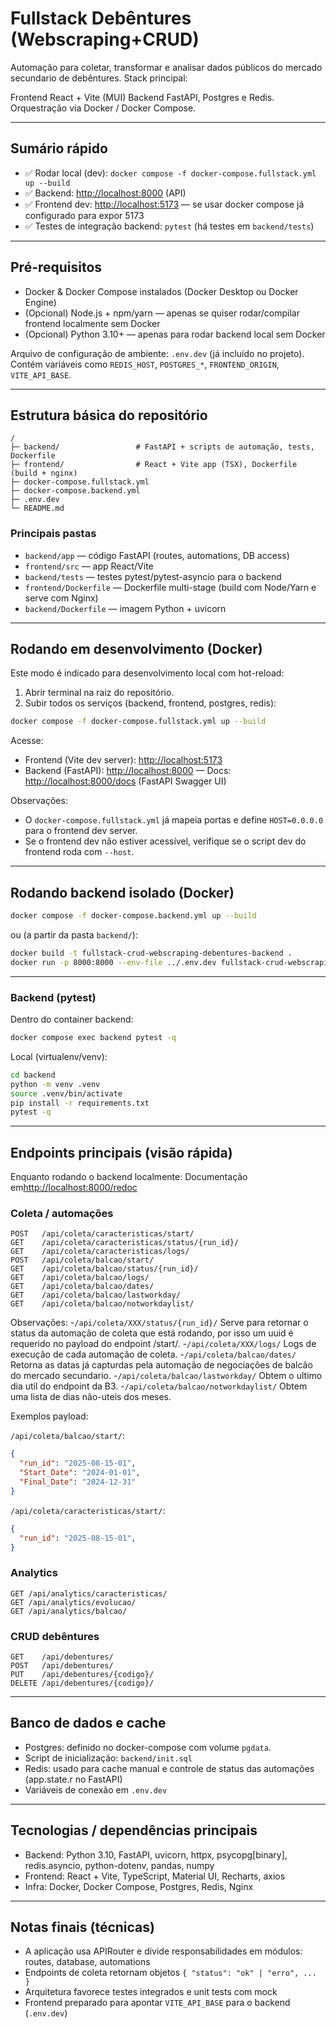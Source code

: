 # Fullstack Debêntures (Webscraping+CRUD)

Automação para coletar, transformar e analisar dados públicos do mercado secundario de debêntures.
Stack principal: 

Frontend React + Vite (MUI) 
Backend FastAPI, Postgres e Redis. 
Orquestração via Docker / Docker Compose.

---

## Sumário rápido

- ✅ Rodar local (dev): `docker compose -f docker-compose.fullstack.yml up --build`
- ✅ Backend: [http://localhost:8000](http://localhost:8000) (API)
- ✅ Frontend dev: [http://localhost:5173](http://localhost:5173) — se usar docker compose já configurado para expor 5173
- ✅ Testes de integração backend: `pytest` (há testes em `backend/tests`)

---

## Pré-requisitos

- Docker & Docker Compose instalados (Docker Desktop ou Docker Engine)
- (Opcional) Node.js + npm/yarn — apenas se quiser rodar/compilar frontend localmente sem Docker
- (Opcional) Python 3.10+ — apenas para rodar backend local sem Docker

Arquivo de configuração de ambiente: `.env.dev` (já incluído no projeto). Contém variáveis como `REDIS_HOST`, `POSTGRES_*`, `FRONTEND_ORIGIN`, `VITE_API_BASE`.

---

## Estrutura básica do repositório

```
/
├─ backend/                 # FastAPI + scripts de automação, tests, Dockerfile
├─ frontend/                # React + Vite app (TSX), Dockerfile (build + nginx)
├─ docker-compose.fullstack.yml
├─ docker-compose.backend.yml
├─ .env.dev
└─ README.md
```

### Principais pastas

- `backend/app` — código FastAPI (routes, automations, DB access)
- `frontend/src` — app React/Vite
- `backend/tests` — testes pytest/pytest-asyncio para o backend
- `frontend/Dockerfile` — Dockerfile multi-stage (build com Node/Yarn e serve com Nginx)
- `backend/Dockerfile` — imagem Python + uvicorn

---

## Rodando em desenvolvimento (Docker)

Este modo é indicado para desenvolvimento local com hot-reload:

1. Abrir terminal na raiz do repositório.
2. Subir todos os serviços (backend, frontend, postgres, redis):

```bash
docker compose -f docker-compose.fullstack.yml up --build
```

Acesse:
- Frontend (Vite dev server): [http://localhost:5173](http://localhost:5173)
- Backend (FastAPI): [http://localhost:8000](http://localhost:8000) — Docs: [http://localhost:8000/docs](http://localhost:8000/docs) (FastAPI Swagger UI)

Observações:
- O `docker-compose.fullstack.yml` já mapeia portas e define `HOST=0.0.0.0` para o frontend dev server.
- Se o frontend dev não estiver acessível, verifique se o script dev do frontend roda com `--host`.

---

## Rodando backend isolado (Docker)

```bash
docker compose -f docker-compose.backend.yml up --build
```

ou (a partir da pasta `backend/`):

```bash
docker build -t fullstack-crud-webscraping-debentures-backend .
docker run -p 8000:8000 --env-file ../.env.dev fullstack-crud-webscraping-debentures-backend
```

---


### Backend (pytest)

Dentro do container backend:
```bash
docker compose exec backend pytest -q
```

Local (virtualenv/venv):
```bash
cd backend
python -m venv .venv
source .venv/bin/activate
pip install -r requirements.txt
pytest -q
```

---

## Endpoints principais (visão rápida)

Enquanto rodando o backend localmente: Documentação em[http://localhost:8000/redoc](http://localhost:8000/redoc)

### Coleta / automações
```
POST   /api/coleta/caracteristicas/start/
GET    /api/coleta/caracteristicas/status/{run_id}/
GET    /api/coleta/caracteristicas/logs/
POST   /api/coleta/balcao/start/
GET    /api/coleta/balcao/status/{run_id}/
GET    /api/coleta/balcao/logs/
GET    /api/coleta/balcao/dates/
GET    /api/coleta/balcao/lastworkday/
GET    /api/coleta/balcao/notworkdaylist/
```

Observações: 
-`/api/coleta/XXX/status/{run_id}/` Serve para retornar o status da automação de coleta que está rodando, por isso um uuid é requerido no payload do endpoint /start/.
-`/api/coleta/XXX/logs/` Logs de execução de cada automação de coleta.
-`/api/coleta/balcao/dates/` Retorna as datas já capturdas pela automação de negociações de balcão do mercado secundario.
-`/api/coleta/balcao/lastworkday/` Obtem o ultimo dia util do endpoint da B3.
-`/api/coleta/balcao/notworkdaylist/` Obtem uma lista de dias não-uteis dos meses.


Exemplos payload:

`/api/coleta/balcao/start/`:
```json
{
  "run_id": "2025-08-15-01",
  "Start_Date": "2024-01-01",
  "Final_Date": "2024-12-31"
}
```

`/api/coleta/caracteristicas/start/`:
```json
{
  "run_id": "2025-08-15-01",
}
```

### Analytics
```
GET /api/analytics/caracteristicas/
GET /api/analytics/evolucao/
GET /api/analytics/balcao/
```

### CRUD debêntures
```
GET    /api/debentures/
POST   /api/debentures/
PUT    /api/debentures/{codigo}/
DELETE /api/debentures/{codigo}/
```



---

## Banco de dados e cache

- Postgres: definido no docker-compose com volume `pgdata`.
- Script de inicialização: `backend/init.sql`
- Redis: usado para cache manual e controle de status das automações (app.state.r no FastAPI)
- Variáveis de conexão em `.env.dev`

---

## Tecnologias / dependências principais

- Backend: Python 3.10, FastAPI, uvicorn, httpx, psycopg[binary], redis.asyncio, python-dotenv, pandas, numpy
- Frontend: React + Vite, TypeScript, Material UI, Recharts, axios
- Infra: Docker, Docker Compose, Postgres, Redis, Nginx

---

## Notas finais (técnicas)

- A aplicação usa APIRouter e divide responsabilidades em módulos: routes, database, automations
- Endpoints de coleta retornam objetos `{ "status": "ok" | "erro", ... }`
- Arquitetura favorece testes integrados e unit tests com mock
- Frontend preparado para apontar `VITE_API_BASE` para o backend (`.env.dev`)
